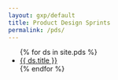 ```yaml
---
layout: gxp/default
title: Product Design Sprints
permalink: /pds/
---
```

<ul>
    {% for ds in site.pds %}
        <li>
        <a href="{{ ds.url }}">{{ ds.title }}</a>
        </li>
    {% endfor %}
</ul>